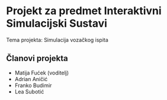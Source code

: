 # Projekt za predmet Interaktivni Simulacijski Sustavi

Tema projekta: Simulacija vozačkog ispita

## Članovi projekta

- Matija Fućek (voditelj)
- Adrian Aničić
- Franko Budimir
- Lea Subotić
